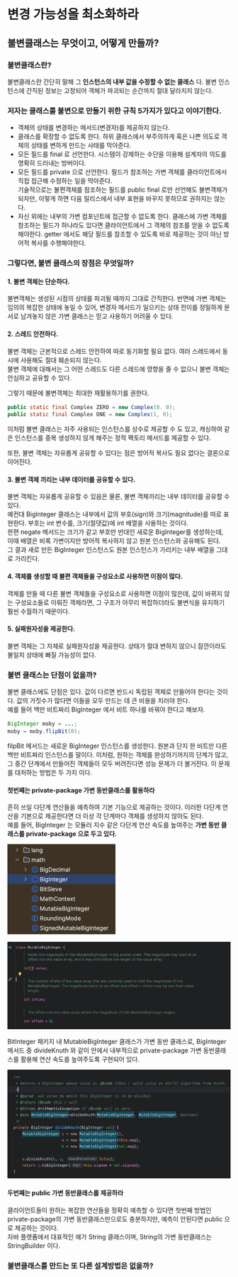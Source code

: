# 변경 가능성을 최소화하라

## 불변클래스는 무엇이고, 어떻게 만들까?

### 불변클래스란?

불변클래스란 간단히 말해 그 **인스턴스의 내부 값을 수정할 수 없는 클래스** 다. 불변 인스턴스에 간직된 정보는 고정되어 객체가 파괴되는 순간까지 절대 달라지지 않는다.

### 저자는 클래스를 불변으로 만들기 위한 규칙 5가지가 있다고 이야기한다.

- 객체의 상태를 변경하는 메서드(변경자)를 제공하지 않는다.
- 클래스를 확장할 수 없도록 한다. 하위 클래스에서 부주의하게 혹은 나쁜 의도로 객체의 상태를 변하게 만드는 사태를 막아준다.
- 모든 필드를 final 로 선언한다. 시스템이 강제하는 수단을 이용해 설계자의 의도를 명확히 드러내는 방버이다.
- 모든 필드를 private 으로 선언한다. 필드가 참조하는 가변 객체를 클라이언트에서 직접 접근해 수정하는 일을 막아준다. <br/> 기술적으로는 불편객체를 참조하는 필드를 public final 로만 선언해도 불변객체가 되자만, 이렇게 하면 다음 릴리스에서 내부 표현을 바꾸지 못하므로 권하지는 않는다.
- 자신 외에는 내부의 가변 컴포넌트에 접근할 수 없도록 한다. 클래스에 가변 객체를 참조하는 필드가 하나라도 있다면 클라이언트에서 그 객체의 참조를 얻을 수 없도록 해야한다. getter 에서도 해당 필드를 참조할 수 있도록 바로 제공하는 것이 아닌 방어적 복사를 수행해야한다.

### 그렇다면, 불변 클래스의 장점은 무엇일까?

#### 1. 불변 객체는 단순하다.

불변객체는 생성된 시점의 상태를 파괴될 때까지 그대로 간직한다. 반면에 가변 객체는 임의의 복잡한 상태에 놓일 수 있어, 변경자 메서드가 일으키는 상태 전이를 정밀하게 문서로 남겨놓지 않은 가변 클래스는 믿고 사용하기 어려울 수 있다.

#### 2. 스레드 안전하다.

불변 객체는 근본적으로 스레드 안전하여 따로 동기화할 필요 없다. 여러 스레드에서 동시에 사용해도 절대 훼손되지 않는다. <br/>
불변 객체에 대해서는 그 어떤 스레드도 다른 스레드에 영향을 줄 수 없으니 불변 객체는 안심하고 공유할 수 있다.

그렇기 때문에 불변객체는 최대한 재활용하기를 권한다.
```java
public static final Complex ZERO = new Complex(0. 0);
public static final Complex ONE = new Complex(1, 0);
```
이처럼 불변 클래스는 자주 사용되는 인스턴스를 상수로 제공할 수 도 있고, 캐싱하여 같은 인스턴스를 중복 생성하지 않게 해주는 정적 팩토리 메서드를 제공할 수 있다.

또한, 불변 객체는 자유롭게 공유할 수 있다는 점은 방어적 복사도 필요 없다는 결론으로 이어진다.

#### 3. 불변 객체 끼리는 내부 데이터를 공유할 수 있다.

불변 객체는 자유롭게 공유할 수 있음은 물론, 불변 객체끼리는 내부 데이터를 공유할 수 있다. <br/>
예컨대 BigInteger 클래스는 내부에서 값의 부호(sign)와 크기(magnitude)를 따로 표현한다. 부호는 int 변수를, 크기(절댓값)에 int 배열을 사용하는 것이다. <br/>
한편 negate 메서드는 크기가 같고 부호만 반대인 새로운 BigInteger를 생성하는데, 이때 배열은 비록 가변이지만 방어적 복사하지 않고 원본 인스턴스와 공유해도 된다. <br/>
그 결과 새로 만든 BigInteger 인스턴스도 원본 인스턴스가 가리키는 내부 배열을 그대로 가리킨다.

#### 4. 객체를 생성할 때 불편 객체들을 구성요소로 사용하면 이점이 많다.

객체를 만들 때 다른 불변 객체들을 구성요소로 사용하면 이점이 많은데, 값이 바뀌지 않는 구성요소들로 이뤄진 객체라면, 그 구조가 아무리 복잡하더라도 불변식을 유지하기 훨씬 수월하기 때문이다.

#### 5. 실패원자성을 제공한다.

불변 객체는 그 자체로 실패원자성을 제공한다. 상태가 절대 변하지 않으니 잠깐이라도 불일치 상태에 빠질 가능성이 없다.

### 불변 클래스는 단점이 없을까?

불변 클래스에도 단점은 있다. 값이 다르면 반드시 독립된 객체로 만들어야 한다는 것이다. 값의 가짓수가 많다면 이들을 모두 만드는 데 큰 비용을 치러야 한다. <br/>
예를 들어 백만 비트짜리 BigInteger 에서 비트 하나를 바꿔야 한다고 해보자.

```java
BigInteger moby = ...;
moby = moby.flipBit(0);
```
filpBit 메서드는 새로운 BigInteger 인스턴스를 생성한다. 원본과 단지 한 비트만 다른 백만 비트짜리 인스턴스를 말이다.
이처럼, 원하는 객체를 완성하기까지의 단계가 많고, 그 중간 단계에서 만들어진 객체들이 모두 버려진다면 성능 문제가 더 불거진다. 이 문제를 대처하는 방법은 두 가지 이다.

#### 첫번째는 private-package 가변 동반클래스를 활용하라

흔히 쓰일 다단계 연산들을 예측하여 기본 기능으로 제공하는 것이다. 이러한 다단계 연산을 기본으로 제공한다면 더 이상 각 단계마다 객체를 생성하지 않아도 된다.<br/>
예를 들어, BigInteger 는 모듈러 지수 같은 다단계 연산 속도를 높여주는 **가변 동반 클래스를 private-package 으로 두고 있다.**

![img.png](img.png)

![img_2.png](img_2.png)

BitInteger 패키지 내 MutableBigInteger 클래스가 가변 동반 클래스로, BigInteger 메서드 중 divideKnuth 와 같이 안에서 내부적으로 private-package 가변 동반클래스를 활용해 연산 속도를 높여주도록 구현되어 있다.

![img_1.png](img_1.png)

#### 두번째는 public 가변 동반클래스를 제공하라

클라이언트들이 원하는 복잡한 연산들을 정확히 예측할 수 있다면 첫번째 방법인 private-package의 가변 동반클래스만으로도 충분하지만, 예측이 안된다면 public 으로 제공하는 것이다. <br/>
자바 플랫폼에서 대표적인 예가 String 클래스이며, String의 가변 동반클래스는 StringBuilder 이다.

### 불변클래스를 만드는 또 다른 설계방법은 없을까?

